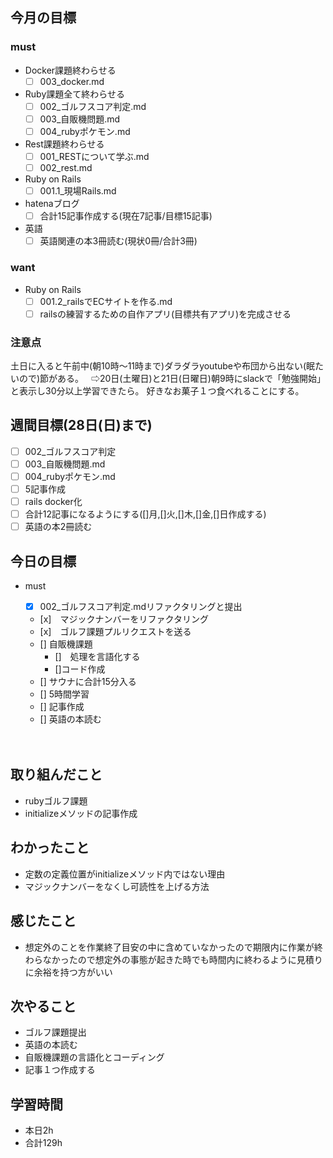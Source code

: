 ## 今月の目標
### must
  - Docker課題終わらせる
    - [ ]  003_docker.md
  - Ruby課題全て終わらせる
    - [ ] 002_ゴルフスコア判定.md
    - [ ] 003_自販機問題.md
    - [ ] 004_rubyポケモン.md
  - Rest課題終わらせる
    - [ ] 001_RESTについて学ぶ.md
    - [ ] 002_rest.md
  - Ruby on Rails
    - [ ] 001.1_現場Rails.md
  - hatenaブログ
    - [ ]  合計15記事作成する(現在7記事/目標15記事)
  - 英語
    - [ ]  英語関連の本3冊読む(現状0冊/合計3冊)
### want
  - Ruby on Rails
    - [ ]  001.2_railsでECサイトを作る.md
    - [ ]  railsの練習するための自作アプリ(目標共有アプリ)を完成させる

   ### 注意点
土日に入ると午前中(朝10時〜11時まで)ダラダラyoutubeや布団から出ない(眠たいので)節がある。  
⇨20日(土曜日)と21日(日曜日)朝9時にslackで「勉強開始」と表示し30分以上学習できたら。
好きなお菓子１つ食べれることにする。




## 週間目標(28日(日)まで)
  - [ ] 002_ゴルフスコア判定
  - [ ] 003_自販機問題.md
  - [ ] 004_rubyポケモン.md
  - [ ] 5記事作成
  - [ ] rails docker化
  - [ ] 合計12記事になるようにする([]月,[]火,[]木,[]金,[]日作成する)
  - [ ] 英語の本2冊読む

## 今日の目標
- must
  - [x]  002_ゴルフスコア判定.mdリファクタリングと提出
    - [x]　マジックナンバーをリファクタリング
    - [x]　ゴルフ課題プルリクエストを送る
  - []   自販機課題
    - []　処理を言語化する
    - []コード作成
  - [] サウナに合計15分入る
  - [] 5時間学習
  - []  記事作成
  - [] 英語の本読む

  　　
## 取り組んだこと
- rubyゴルフ課題
- initializeメソッドの記事作成
## わかったこと
- 定数の定義位置がinitializeメソッド内ではない理由
- マジックナンバーをなくし可読性を上げる方法
  
## 感じたこと
- 想定外のことを作業終了目安の中に含めていなかったので期限内に作業が終わらなかったので想定外の事態が起きた時でも時間内に終わるように見積りに余裕を持つ方がいい
## 次やること
- ゴルフ課題提出
- 英語の本読む
- 自販機課題の言語化とコーディング
- 記事１つ作成する

## 学習時間
- 本日2h
- 合計129h
